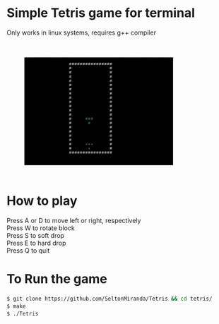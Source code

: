# Simple Tetris game for terminal

Only works in linux systems, requires g++ compiler

<img src="https://github.com/SeltonMiranda/Tetris/blob/main/Tetris.gif"
        width ="400" height ="300"/>

# How to play
Press A or D to move left or right, respectively <br/>
Press W to rotate block <br/>
Press S to soft drop <br/>
Press E to hard drop <br/>
Press Q to quit<br/>

# To Run the game
```bash
$ git clone https://github.com/SeltonMiranda/Tetris && cd tetris/
$ make
$ ./Tetris
```
